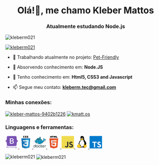<h1 align="center">Olá!👋, me chamo Kleber Mattos</h1>
<h3 align="center">Atualmente estudando Node.js</h3>

<p align="left"> <img src="https://komarev.com/ghpvc/?username=kleberm021&label=Profile%20views&color=0e75b6&style=flat" alt="kleberm021" /> </p>

<p align="left"> <a href="https://github.com/ryo-ma/github-profile-trophy"><img src="https://github-profile-trophy.vercel.app/?username=kleberm021" alt="kleberm021" /></a> </p>

- 🔭 Trabalhando atualmente no projeto: [Pet-Friendly](https://github.com/acaciomartins/pet-friendly-frontend)

- 🌱 Absorvendo conhecimento em: **Node.JS**

- 💬 Tenho conhecimento em: **Html5, CSS3 and Javascript**

- 📫 Segue meu contato: **kleberm.tec@gmail.com**

<h3 align="left">Minhas conexões:</h3>
<p align="left">
<a href="https://linkedin.com/in/kleber-mattos-9402b1226" target="blank"><img align="center" src="https://raw.githubusercontent.com/rahuldkjain/github-profile-readme-generator/master/src/images/icons/Social/linked-in-alt.svg" alt="kleber-mattos-9402b1226" height="30" width="40" /></a>
<a href="https://instagram.com/kmatt.os" target="blank"><img align="center" src="https://raw.githubusercontent.com/rahuldkjain/github-profile-readme-generator/master/src/images/icons/Social/instagram.svg" alt="kmatt.os" height="30" width="40" /></a>
</p>

<h3 align="left">Linguagens e ferramentas:</h3>
<p align="left"> <a href="https://getbootstrap.com" target="_blank" rel="noreferrer"> <img src="https://raw.githubusercontent.com/devicons/devicon/master/icons/bootstrap/bootstrap-plain-wordmark.svg" alt="bootstrap" width="40" height="40"/> </a> <a href="https://www.w3schools.com/css/" target="_blank" rel="noreferrer"> <img src="https://raw.githubusercontent.com/devicons/devicon/master/icons/css3/css3-original-wordmark.svg" alt="css3" width="40" height="40"/> </a> <a href="https://www.docker.com/" target="_blank" rel="noreferrer"> <img src="https://raw.githubusercontent.com/devicons/devicon/master/icons/docker/docker-original-wordmark.svg" alt="docker" width="40" height="40"/> </a> <a href="https://www.w3.org/html/" target="_blank" rel="noreferrer"> <img src="https://raw.githubusercontent.com/devicons/devicon/master/icons/html5/html5-original-wordmark.svg" alt="html5" width="40" height="40"/> </a> <a href="https://developer.mozilla.org/en-US/docs/Web/JavaScript" target="_blank" rel="noreferrer"> <img src="https://raw.githubusercontent.com/devicons/devicon/master/icons/javascript/javascript-original.svg" alt="javascript" width="40" height="40"/> </a> <a href="https://www.linux.org/" target="_blank" rel="noreferrer"> <img src="https://raw.githubusercontent.com/devicons/devicon/master/icons/linux/linux-original.svg" alt="linux" width="40" height="40"/> </a> <a href="https://www.typescriptlang.org/" target="_blank" rel="noreferrer"> <img src="https://raw.githubusercontent.com/devicons/devicon/master/icons/typescript/typescript-original.svg" alt="typescript" width="40" height="40"/> </a> </p>

<p><img align="left" src="https://github-readme-stats.vercel.app/api/top-langs?username=kleberm021&show_icons=true&locale=en&layout=compact" alt="kleberm021" /></p>

<p>&nbsp;<img align="center" src="https://github-readme-stats.vercel.app/api?username=kleberm021&show_icons=true&locale=en" alt="kleberm021" /></p>

